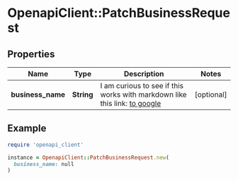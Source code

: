 # OpenapiClient::PatchBusinessRequest

## Properties

| Name | Type | Description | Notes |
| ---- | ---- | ----------- | ----- |
| **business_name** | **String** | I am curious to see if this works with markdown like this link: [to google](https://www.google.com) | [optional] |

## Example

```ruby
require 'openapi_client'

instance = OpenapiClient::PatchBusinessRequest.new(
  business_name: null
)
```

